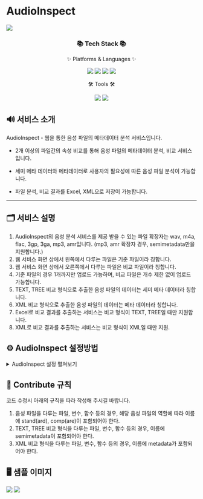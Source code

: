 # AudioInspect<div align="center">
<img src="https://capsule-render.vercel.app/api?type=waving&color=auto&height=200&section=header&text=AudioInspect&fontSize=90" />
</div>
<div align=center>
	<h3>📚 Tech Stack 📚</h3>
	<p>✨ Platforms & Languages ✨</p>
</div>
<div align="center">
	<img src="https://img.shields.io/badge/Java-007396?style=flat&logo=Java&logoColor=white" />
	<img src="https://img.shields.io/badge/JavaScript-F7DF1E?style=flat&logo=JavaScript&logoColor=white" />
	<img src="https://img.shields.io/badge/HTML5-E34F26?style=flat&logo=HTML5&logoColor=white" />
	<img src="https://img.shields.io/badge/CSS3-1572B6?style=flat&logo=CSS3&logoColor=white" />
	
</div>
<div align=center>
	<p>🛠 Tools 🛠</p>
</div>
<div align=center>
	<img src="https://img.shields.io/badge/Eclipse%20IDE-2C2255?style=flat&logo=EclipseIDE&logoColor=white" />
	<img src="https://img.shields.io/badge/Tomcat-F8DC75?style=flat&logo=ApacheTomcat&logoColor=white" />
</div>

## 🔊 서비스 소개

AudioInspect - 웹을 통한 음성 파일의 메타데이터 분석 서비스입니다.

- 2개 이상의 파일간의 속성 비교를 통해 음성 파일의 메타데이터 분석, 비교 서비스입니다.

- 세미 메타 데이터와 메타데이터로 사용자의 필요성에 따른 음성 파일 분석이 가능합니다. 

- 파일 분석, 비교 결과를 Excel, XML으로 저장이 가능합니다. 

--- 

## 🗂 서비스 설명

1. AudioInspect의 음성 분석 서비스를 제공 받을 수 있는 파일 확장자는 wav, m4a, flac, 3gp, 3ga, mp3, amr입니다.
(mp3, amr 확장자 경우, semimetadata만을 지원합니다.)
2. 웹 서비스 화면 상에서 왼쪽에서 다루는 파일은 기준 파일이라 칭합니다.
3. 웹 서비스 화면 상에서 오른쪽에서 다루는 파일은 비교 파일이라 칭합니다.
4. 기준 파일의 경우 1개까지만 업로드 가능하며, 비교 파일은 개수 제한 없이 업로드 가능합니다.
5. TEXT, TREE 비교 형식으로 추출한 음성 파일의 데이터는 세미 메타 데이터라 칭합니다.
6. XML 비교 형식으로 추출한 음성 파일의 데이터는 메타 데이터라 칭합니다.
7. Excel로 비교 결과를 추출하는 서비스는 비교 형식이 TEXT, TREE일 때만 지원합니다.
8. XML로 비교 결과를 추출하는 서비스는 비교 형식이 XML일 때만 지원.

## ⚙️ AudioInspect 설정방법

<details>
<summary>AudioInspect 설정 펼쳐보기</summary>

## 1. tomcat 설정하기

server 사용시 Tomcat version을 10.0으로 맞춰 사용해 주셔야 합니다.

---
	
## 2. 폴더 경로 설정하기

[프로젝트 폴더]/src/main/java/controller/fileUploadServlet.java 파일을 연 후 
	
local PC의 위치에 원하는 폴더명의 폴더 생성 후 해당 경로와 폴더 명으로 코드를 수정 후 사용해 주셔야 합니다.
	
```ruby
  //27행
	String savefilePath = "C:\\[폴더 명]";
  //42행
	result.add(MediaInfo.getXMLString("C:\\[폴더 명]\\"+fileName));
```
--- 
	
## 3. MedeaInfo.exe 사용하기

local PC에 MediaInfo_CLI_21.03_Windows_x64 설치 후 코드 내에 해당 경로를 설정해 주셔야 합니다.

### [MediaInfo 다운로드 링크](https://mediaarea.net/en/MediaInfo/Download)

[프로젝트 폴더]/src/main/java/MediaInfo/MediaInfo.java 파일을 연 후 
	MediaInfo.exe의 실제 저장 위치로 변경해 주셔야 합니다. 
	
```ruby
   //9행
        static final String MedeaInfoPath = "C:\\MediaInfo_CLI_21.03_Windows_x64\\MediaInfo.exe";
```
</details>

## 📝 Contribute 규칙
코드 수정시 아래의 규칙을 따라 작성해 주시길 바랍니다.

1. 음성 파일을 다루는 파일, 변수, 함수 등의 경우, 해당 음성 파일의 역할에 따라 이름에 stand(ard), comp(are)이 포함되어야 한다.
2. TEXT, TREE 비교 형식을 다루는 파일, 변수, 함수 등의 경우, 이름에 semimetadata이 포함되어야 한다.
3. XML 비교 형식을 다루는 파일, 변수, 함수 등의 경우, 이름에 metadata가 포함되어야 한다.

## 🖥 샘플 이미지
<p float = "left";>
<img src = "https://user-images.githubusercontent.com/80144964/203689996-f4dd8de6-5799-415e-b130-9001e4388cb1.png">
<img src = "https://user-images.githubusercontent.com/80144964/203690246-b0b13db5-44fc-4378-8894-ada019532ca7.png">

